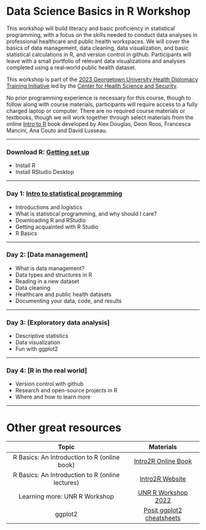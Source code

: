# Data Science Basics in R Workshop

This workshop will build literacy and basic proficiency in statistical programming, with a focus on the skills needed to conduct data analyses in professional healthcare and public health workspaces. We will cover the basics of data management, data cleaning, data visualization, and basic statistical calculations in R, and version control in github. Participants will leave with a small portfolio of relevant data visualizations and analyses completed using a real‐world public health dataset.

This workshop is part of the [2023 Georgetown University Health Diplomacy Training Initiative](https://ghss.georgetown.edu/health-diplomacy-training-initiative/#) led by the [Center for Health Science and Security](https://ghss.georgetown.edu/). 

No prior programming experience is necessary for this course, though to follow along with course materials, participants will require access to a fully charged laptop or computer. There are no required course materials or textbooks, though we will work together through select materials from the online [Intro to R](https://intro2r.com/) book developed by Alex Douglas, Deon Roos, Francesca Mancini, Ana Couto and David Lusseau.

---

### Download R: [Getting set up](https://github.com/seaneff/data-science-basics-2023/tree/main/reference-download-R)
-   Install R
-   Install RStudio Desktop

---

### Day 1: [Intro to statistical programming](https://github.com/seaneff/data-science-basics-2023/tree/main/day1)
-   Introductions and logistics
-   What is statistical programming, and why should I care?
-   Downloading R and RStudio
-   Getting acquainted with R Studio
-   R Basics

---

### Day 2: [Data management]
-   What is data management?
-   Data types and structures in R
-   Reading in a new dataset
-   Data cleaning
-   Healthcare and public health datasets
-   Documenting your data, code, and results

---

### Day 3: [Exploratory data analysis]
-   Descriptive statistics
-   Data visualization
-   Fun with ggplot2

---

### Day 4: [R in the real world]
-   Version control with github
-   Research and open-source projects in R
-   Where and how to learn more

-------

# Other great resources


|  Topic                                    |     Materials 
|:--------------------------------------------:     |:-------------------------------------------------------------------------------------:|
| R Basics: An Introduction to R (online book)      | [Intro2R Online Book](https://intro2r.com/)                                           |   
| R Basics: An Introduction to R (online lectures)  | [Intro2R Website](https://alexd106.github.io/intro2R/lectures.html)                   | 
| Learning more: UNR R Workshop                     | [UNR R Workshop 2022](https://kevintshoemaker.github.io/R-Bootcamp/index.html#About)  |
| ggplot2                                           | [Posit ggplot2 cheatsheets](https://posit.co/resources/cheatsheets/)                  |

 



